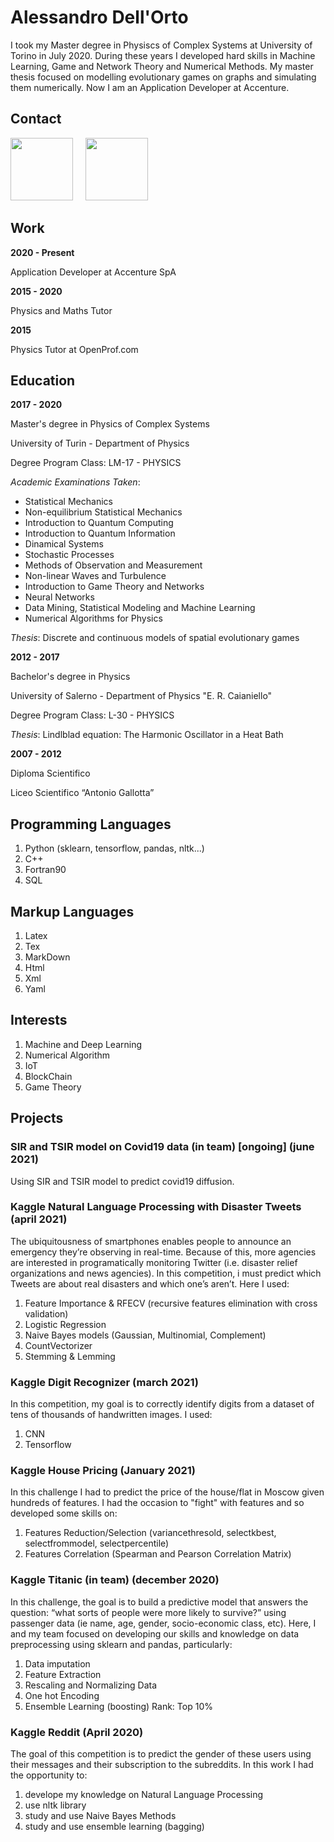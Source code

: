 # Alessandro Dell'Orto

I took my Master degree in Physiscs of Complex Systems at University of Torino in July 2020. During these years I developed hard skills in Machine Learning, Game and Network Theory and Numerical Methods. My master thesis focused on modelling evolutionary games on graphs and simulating them numerically. Now I am an Application Developer at Accenture.

## Contact

[<img src="/assets/email.png" width="100"/>](mailto:alessandrodellorto182@gmail.com)  &nbsp;&nbsp;&nbsp;  [<img src="/assets/linkedin.png" width="100"/>](https://www.linkedin.com/in/alessandro-dell-orto-9100501b6/) 

## Work

**2020 - Present**

Application Developer at Accenture SpA

**2015 - 2020**

Physics and Maths Tutor

**2015**

Physics Tutor at OpenProf.com


## Education

**2017 - 2020**

Master's degree in Physics of Complex Systems

University of Turin - Department of Physics

Degree Program Class: LM-17 - PHYSICS

_Academic Examinations Taken_:
- Statistical Mechanics
- Non-equilibrium Statistical Mechanics
- Introduction to Quantum Computing
- Introduction to Quantum Information
- Dinamical Systems
- Stochastic Processes
- Methods of Observation and Measurement
- Non-linear Waves and Turbulence
- Introduction to Game Theory and Networks
- Neural Networks
- Data Mining, Statistical Modeling and Machine Learning
- Numerical Algorithms for Physics

_Thesis_: Discrete and continuous models of spatial evolutionary games

**2012 - 2017**

Bachelor's degree in Physics

University of Salerno - Department of Physics "E. R. Caianiello"

Degree Program Class: L-30 - PHYSICS

_Thesis_: Lindlblad equation: The Harmonic Oscillator in a Heat Bath

**2007 - 2012**

Diploma Scientifico

Liceo Scientifico “Antonio Gallotta”


## Programming Languages

1. Python (sklearn, tensorflow, pandas, nltk...)
2. C++
3. Fortran90
4. SQL

## Markup Languages

1. Latex
2. Tex
3. MarkDown
4. Html
5. Xml
6. Yaml

## Interests

1. Machine and Deep Learning 
2. Numerical Algorithm 
3. IoT
4. BlockChain
5. Game Theory

## Projects


### SIR and TSIR model on Covid19 data (in team) [ongoing] (june 2021)

Using SIR and TSIR model to predict covid19 diffusion.

### Kaggle Natural Language Processing with Disaster Tweets (april 2021)

The ubiquitousness of smartphones enables people to announce an emergency they’re observing in real-time. Because of this, more agencies are interested in programatically monitoring Twitter (i.e. disaster relief organizations and news agencies). In this competition, i must predict which Tweets are about real disasters and which one’s aren’t. Here I used:
1. Feature Importance & RFECV (recursive features elimination with cross validation)
2. Logistic Regression
3. Naive Bayes models (Gaussian, Multinomial, Complement)
4. CountVectorizer
5. Stemming & Lemming

### Kaggle Digit Recognizer (march 2021)

In this competition, my goal is to correctly identify digits from a dataset of tens of thousands of handwritten images. 
I used:
 1. CNN
 2. Tensorflow

### Kaggle House Pricing (January 2021)

In this challenge I had to predict the price of the house/flat in Moscow given hundreds of features. I had the occasion to "fight" with features and so developed some skills on:
  1. Features Reduction/Selection (variancethresold, selectkbest, selectfrommodel, selectpercentile)
  2. Features Correlation (Spearman and Pearson Correlation Matrix)

### Kaggle Titanic (in team) (december 2020)

In this challenge, the goal is to build a predictive model that answers the question: “what sorts of people were more likely to survive?” using passenger data (ie name, age, gender, socio-economic class, etc). Here, I and my team focused on developing our skills and knowledge on data preprocessing using sklearn and pandas, particularly:
  1. Data imputation
  2. Feature Extraction
  3. Rescaling and Normalizing Data
  4. One hot Encoding
  5. Ensemble Learning (boosting)
Rank: Top 10%

### Kaggle Reddit (April 2020)

The goal of this competition is to predict the gender of these users using their messages and their subscription to the subreddits.
In this work I had the opportunity to:
  1. develope my knowledge on Natural Language Processing
  2. use nltk library
  3. study and use Naive Bayes Methods
  4. study and use ensemble learning (bagging)


